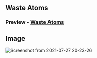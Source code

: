 ## Waste Atoms

### Preview - [Waste Atoms](https://wasteatoms.netlify.app/)

## Image

![Screenshot from 2021-07-27 20-23-26](https://user-images.githubusercontent.com/79074310/127176595-2b40a9d4-0bc5-4452-8847-7c8118a6c2b9.png)



